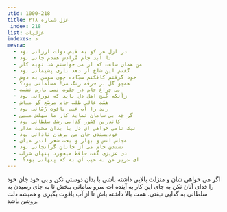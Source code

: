 ```yaml
---
utid: 1000-218
title: غزل شماره ۲۱۸
_index: 218
list: غزلیات
indexes: د
mesra:
  - در ازل هر کو به فیض دولت ارزانی بوَد
  - تا ابد جام مُرادش همدم جانی بوَد
  - من همان ساعت که از می خواستم شد توبه کار
  - گفتم این شاخ ار دهد باری پشیمانی بود
  - خود گرفتم کافکنم سجّاده چون سوسن به دوش
  - همچو گل بر خرقه رنگ می! مسلمانی بود؟
  - بی چراغ جام در خلوت نمی یارم نشست
  - زآنکه کُنج اهل دل باید که نورانی بود
  - همّت عالی طلب جام مرصّع گو مباش
  - رند را آب عنب یاقوت رُمّانی بود
  - گر چه بی سامان نماید کار ما سهلش مبین
  - کاندرین کشور گدایی رشک سلطانی بود
  - نیک نامی خواهی ای دل با بدان صحبت مدار
  - خودپسندی جان من برهان نادانی بود
  - مجلس انس و بهار و بحث شعر اندر میان
  - نستدن جام می از جانان گرانجانی بود
  - دی عزیزی گفت حافظ میخورد پنهان شراب
  - ‌ ای عزیز من نه عیب آن به که پنهانی بود؟
---
```

اگر می خواهی شان و منزلت بالایی داشته باشی با بدان دوستی نکن و بی خود جان خود را فدای آنان نکن به جای این کار به آینده ات سرو سامانی ببخش تا به جای رسیدن به سلطانی به گدایی نیفتی. همت بالا داشته باش تا از آب یاقوت بگیری و همیشه دلت روشن باشد.
